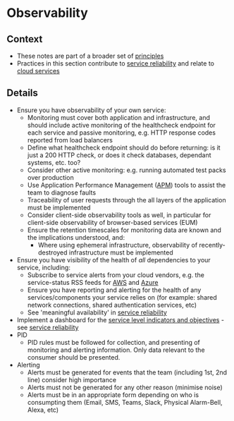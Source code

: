 # Observability

## Context

* These notes are part of a broader set of [principles](../principles.md)
* Practices in this section contribute to [service reliability](service-reliability.md) and relate to [cloud services](cloud-services.md)

## Details

* Ensure you have observability of your own service:
  * Monitoring must cover both application and infrastructure, and should include active monitoring of the healthcheck endpoint for each service and passive monitoring, e.g. HTTP response codes reported from load balancers
  * Define what healthcheck endpoint should do before returning: is it just a 200 HTTP check, or does it check databases, dependant systems, etc. too?
  * Consider other active monitoring: e.g. running automated test packs over production
  * Use Application Performance Management ([APM](https://en.wikipedia.org/wiki/Application_performance_management)) tools to assist the team to diagnose faults
  * Traceability of user requests through the all layers of the application must be implemented
  * Consider client-side observability tools as well, in particular for client-side observability of browser-based services (EUM)
  * Ensure the retention timescales for monitoring data are known and the implications understood, and:
    * Where using ephemeral infrastructure, observability of recently-destroyed infrastructure must be implemented
* Ensure you have visibility of the health of *all* dependencies to your service, including:
  * Subscribe to service alerts from your cloud vendors, e.g. the service-status RSS feeds for [AWS](https://status.aws.amazon.com) and [Azure](https://status.azure.com/status/)
  * Ensure you have reporting and alerting for the health of any services/components your service relies on (for example: shared network connections, shared authentication services, etc)
  * See 'meaningful availability' in [service reliability](service-reliability.md)
* Implement a dashboard for the [service level indicators and objectives](https://landing.google.com/sre/sre-book/chapters/service-level-objectives/) - see [service reliability](service-reliability.md)
* PID
  * PID rules must be followed for collection, and presenting of monitoring and alerting information. Only data relevant to the consumer should be presented.
* Alerting
  * Alerts must be generated for events that the team (including 1st, 2nd line) consider high importance
  * Alerts must not be generated for any other reason (minimise noise)
  * Alerts must be in an appropriate form depending on who is consumpting them (Email, SMS, Teams, Slack, Physical Alarm-Bell, Alexa, etc)
